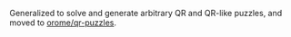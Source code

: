 Generalized to solve and generate arbitrary QR and QR-like puzzles,
and moved to [orome/qr-puzzles](https://github.com/orome/qr-puzzles).